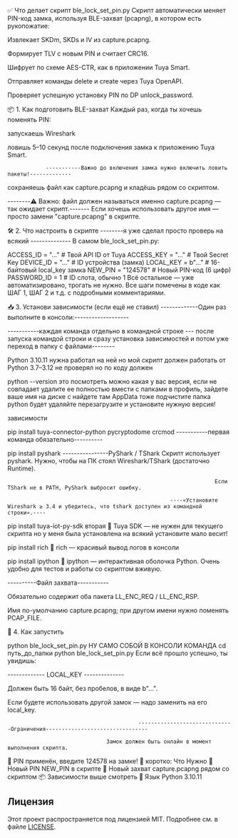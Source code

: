 
✅ Что делает скрипт ble_lock_set_pin.py
Скрипт автоматически меняет PIN-код замка, используя BLE-захват (pcapng), в котором есть рукопожатие:

Извлекает SKDm, SKDs и IV из capture.pcapng.

Формирует TLV с новым PIN и считает CRC16.

Шифрует по схеме AES-CTR, как в приложении Tuya Smart.

Отправляет команды delete и create через Tuya OpenAPI.

Проверяет успешную установку PIN по DP unlock_password.

📦 1. Как подготовить BLE-захват
Каждый раз, когда ты хочешь поменять PIN:

запускаешь Wireshark 



ловишь 5–10 секунд после подключения замка к приложению Tuya Smart.

                -----------Важно до включения замка нужно включить ловить пакеты!-------------

сохраняешь файл как capture.pcapng и кладёшь рядом со скриптом.

--------⚠️ Важно: файл должен называться именно capture.pcapng — так ожидает скрипт.-------
Если хочешь использовать другое имя — просто замени "capture.pcapng" в скрипте.

🛠️ 2. Что настроить в скрипте --------я уже сделал просто проверь на всякий --------------
В самом ble_lock_set_pin.py:


ACCESS_ID    = "..."      # Твой API ID от Tuya
ACCESS_KEY   = "..."      # Твой Secret Key
DEVICE_ID    = "..."      # ID устройства (замка)
LOCAL_KEY    = b"..."     # 16-байтовый local_key замка
NEW_PIN      = "124578"   # Новый PIN-код (6 цифр)
PASSWORD_ID  = 1          # ID слота, обычно 1
Всё остальное — уже автоматизировано, трогать не нужно.
Все шаги помечены в коде как ШАГ 1, ШАГ 2 и т.д. с подробными комментариями.

📥 3. Установи зависимости (если ещё не ставил)
                                                            -------------Один раз выполните в консоли:-------------------

-----------каждая команда отдельно в командной строке --- после запуска командой строки и сразу установка зависимостей и потом уже переход в папку с файлами--------

Python 3.10.11 нужна работал на ней но мой скрипт должен работать от Python 3.7–3.12 не проверял но по коду должен

python --version     это посмотреть можно какая у вас версия, если не совпадает удалите ее полностью вмести с папками в профиль, зайдете ваше имя на диске с найдете там  AppData тоже подчистите папка python будет удаляйте перезагрузите и установите нужную версия!

зависимости 

pip install tuya-connector-python pycryptodome crcmod    -----------первая команда обязательно----------

pip install pyshark                   ----------------PyShark / TShark Скрипт использует pyshark. Нужно, чтобы на ПК стоял Wireshark/TShark (достаточно Runtime).

                                                                     Если TShark не в PATH, PyShark выбросит ошибку.

                                                       ----«Установите Wireshark ≥ 3.4 и убедитесь, что tshark доступен из командной строки».----



pip install tuya-iot-py-sdk   вторая 🔧 Tuya SDK — не нужен для текущего скрипта но у меня была установлена на всякий установите мало весит!

pip install rich             🌈 rich — красивый вывод логов в консоли

pip install ipython        🧠 ipython — интерактивная оболочка Python. Очень удобно для тестов и работы со скриптом вживую.




----------Файл захвата-----------

Обязательно содержит оба пакета LL_ENC_REQ / LL_ENC_RSP.

Имя по-умолчанию capture.pcapng; при другом имени нужно поменять PCAP_FILE.


🚀 4. Как запустить

python ble_lock_set_pin.py               НУ САМО СОБОЙ В КОНСОЛИ КОМАНДА cd путь_до_папки python ble_lock_set_pin.py
Если всё прошло успешно, ты увидишь:



-------------  LOCAL_KEY  --------------

Должен быть 16 байт, без пробелов, в виде b"...".

Если  будете использовать другой замок — надо заменить на его local_key.
                      

                                             ------------------------------Ограничения--------------------------------

                                   Замок должен быть онлайн в момент выполнения скрипта.
🎉 PIN применён, введите 124578 на замке!
📌 коротко:
Что	Нужно
🔁 Новый PIN	NEW_PIN в скрипте
📄 Новый захват	capture.pcapng рядом со скриптом
📦 Зависимости	выше смотреть
💬 Язык	Python 3.10.11 
## Лицензия

Этот проект распространяется под лицензией MIT. Подробнее см. в файле [LICENSE](LICENSE).


